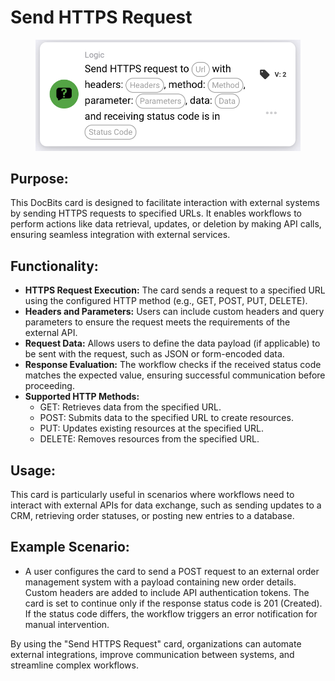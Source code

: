 # Send HTTPS Request

<figure><img src="../../../../.gitbook/assets/image (4) (1) (1) (1).png" alt="" width="563"><figcaption></figcaption></figure>

## **Purpose:**

This DocBits card is designed to facilitate interaction with external systems by sending HTTPS requests to specified URLs. It enables workflows to perform actions like data retrieval, updates, or deletion by making API calls, ensuring seamless integration with external services.

## **Functionality:**

* **HTTPS Request Execution:** The card sends a request to a specified URL using the configured HTTP method (e.g., GET, POST, PUT, DELETE).
* **Headers and Parameters:** Users can include custom headers and query parameters to ensure the request meets the requirements of the external API.
* **Request Data:** Allows users to define the data payload (if applicable) to be sent with the request, such as JSON or form-encoded data.
* **Response Evaluation:** The workflow checks if the received status code matches the expected value, ensuring successful communication before proceeding.
* **Supported HTTP Methods:**
  * GET: Retrieves data from the specified URL.
  * POST: Submits data to the specified URL to create resources.
  * PUT: Updates existing resources at the specified URL.
  * DELETE: Removes resources from the specified URL.

## **Usage:**

This card is particularly useful in scenarios where workflows need to interact with external APIs for data exchange, such as sending updates to a CRM, retrieving order statuses, or posting new entries to a database.

## **Example Scenario:**

* A user configures the card to send a POST request to an external order management system with a payload containing new order details. Custom headers are added to include API authentication tokens. The card is set to continue only if the response status code is 201 (Created). If the status code differs, the workflow triggers an error notification for manual intervention.

By using the "Send HTTPS Request" card, organizations can automate external integrations, improve communication between systems, and streamline complex workflows.
